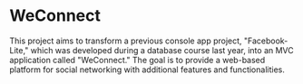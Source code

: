 # WeConnect
This project aims to transform a previous console app project, "Facebook-Lite," 
which was developed during a database course last year, into an MVC application called "WeConnect." 
The goal is to provide a web-based platform for social networking with additional features and functionalities.
